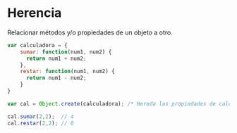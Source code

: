 # Herencia
Relacionar métodos y/o propiedades de un objeto a otro.

```javascript
var calculadora = {
    sumar: function(num1, num2) {
      return num1 + num2;
    },
    restar: function(num1, num2) {
      return num1 - num2;
    }
}

var cal = Object.create(calculadora); /* Hereda las propiedades de calculadora */

cal.sumar(2,2);  // 4
cal.restar(2,2); // 0
```